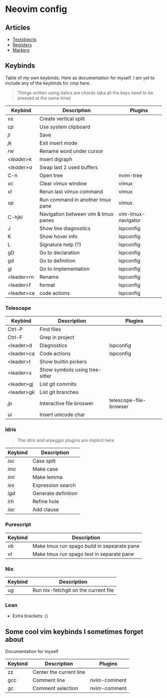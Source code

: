 # Neovim config

## Articles

- [Textobjects](https://blog.carbonfive.com/vim-text-objects-the-definitive-guide/)
- [Registers](https://www.brianstorti.com/vim-registers/)
- [Markers](https://vim.fandom.com/wiki/Using_marks)

## Keybinds

Table of my own keybinds. Here as documentation for myself. I am yet to include any of the keybinds for cmp here.

> Things written using italics are chords
> (aka all the keys need to be pressed at the same time)

| Keybind      | Description                         | Plugins            |
| ------------ | ----------------------------------- | ------------------ |
| _vs_         | Create vertical split               |                    |
| _cp_         | Use system clipboard                |                    |
| _jl_         | Save                                |                    |
| _jk_         | Exit insert mode                    |                    |
| _rw_         | Rename word under cursor            |                    |
| _\<leader>k_ | Insert digraph                      |                    |
| _\<leader>a_ | Swap last 2 used buffers            |                    |
| C-n          | Open tree                           | nvim-tree          |
| _vc_         | Clear vimux window                  | vimux              |
| _vl_         | Rerun last vimux command            | vimux              |
| _vp_         | Run command in another tmux pane    | vimux              |
| C-hjkl       | Navigation between vim & tmux panes | vim-tmux-navigator |
| J            | Show line diagnostics               | lspconfig          |
| K            | Show hover info                     | lspconfig          |
| L            | Signature help (?)                  | lspconfig          |
| gD           | Go to declaration                   | lspconfig          |
| gd           | Go to definition                    | lspconfig          |
| gi           | Go to implementation                | lspconfig          |
| \<leader>rn  | Rename                              | lspconfig          |
| \<leader>f   | format                              | lspconfig          |
| \<leader>ca  | code actions                        | lspconfig          |

### Telescope

| Keybind     | Description                    | Plugins                |
| ----------- | ------------------------------ | ---------------------- |
| Ctrl-P      | Find files                     |                        |
| Ctrl-F      | Grep in project                |                        |
| \<leader>d  | Diagnostics                    | lspconfig              |
| \<leader>ca | Code actions                   | lspconfig              |
| \<leader>t  | Show builtin pickers           |                        |
| \<leader>s  | Show symbols using tree-sitter |                        |
| \<leader>gj | List git commits               |                        |
| \<leader>gk | List git branches              |                        |
| _jp_        | Interactive file broswer       | telescope-file-browser |
| _ui_        | Insert unicode char            |                        |

### Idris

> The idris and arpeggio plugins are implicit here

| Keybind | Description         |
| ------- | ------------------- |
| _isc_   | Case split          |
| _imc_   | Make case           |
| _iml_   | Make lemma          |
| _ies_   | Expression search   |
| _igd_   | Generate definition |
| _irh_   | Refine hole         |
| _iac_   | Add clause          |

### Purescript

| Keybind | Description                                 |
| ------- | ------------------------------------------- |
| _vb_    | Make tmux run spago build in sepearate pane |
| _vt_    | Make tmux run spago test in separate pane   |

### Nix

| Keybind | Description                          |
| ------- | ------------------------------------ |
| _ug_    | Run nix-fetchgit on the current file |

### Lean

- Extra brackets: ⟨⟩

## Some cool vim keybinds I sometimes forget about

Documentation for myself

| Keybind | Description             | Plugins      |
| ------- | ----------------------- | ------------ |
| zz      | Center the current line |              |
| gcc     | Comment line            | nvim-comment |
| gc      | Comment selection       | nvim-comment |
